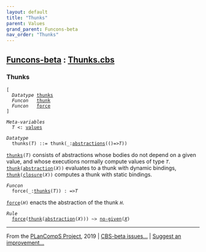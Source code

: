```yaml
---
layout: default
title: "Thunks"
parent: Values
grand_parent: Funcons-beta
nav_order: "Thunks"
---
```


[Funcons-beta] : [Thunks.cbs]
-----------------------------

### Thunks

<div class="highlighter-rouge"><pre class="highlight"><code>[
  <i class="keyword">Datatype</i> <span class="name"><a href="#Name_thunks">thunks</a></span>
  <i class="keyword">Funcon</i>   <span class="name"><a href="#Name_thunk">thunk</a></span>
  <i class="keyword">Funcon</i>   <span class="name"><a href="#Name_force">force</a></span>
]</code></pre></div>



<div class="highlighter-rouge"><pre class="highlight"><code><i class="keyword">Meta-variables</i>
  <span id="PartVariable_T"><i class="var">T</i></span> <: <span class="name"><a href="../../Value-Types/index.html#Name_values">values</a></span></code></pre></div>



<div class="highlighter-rouge"><pre class="highlight"><code><i class="keyword">Datatype</i>
  <span class="name"><span id="Name_thunks">thunks</span></span>(<span id="Variable40_T"><i class="var">T</i></span>) ::= <span id="Name_thunk">thunk</span>(_:<span class="name"><a href="../Generic/index.html#Name_abstractions">abstractions</a></span>(()=><span id="Variable62_T"><i class="var">T</i></span>))</code></pre></div>


  <code><span class="name"><a href="#Name_thunks">thunks</a></span>(<i class="var">T</i>)</code> consists of abstractions whose bodies do not depend on
  a given value, and whose executions normally compute values of type <code><i class="var">T</i></code>.
  <code><span class="name"><a href="#Name_thunk">thunk</a></span>(<span class="name"><a href="../Generic/index.html#Name_abstraction">abstraction</a></span>(<i class="var">X</i>))</code> evaluates to a thunk with dynamic bindings,
  <code><span class="name"><a href="#Name_thunk">thunk</a></span>(<span class="name"><a href="../Generic/index.html#Name_closure">closure</a></span>(<i class="var">X</i>))</code> computes a thunk with static bindings.



<div class="highlighter-rouge"><pre class="highlight"><code><i class="keyword">Funcon</i>
  <span class="name"><span id="Name_force">force</span></span>(_:<span class="name"><a href="#Name_thunks">thunks</a></span>(<span id="Variable187_T"><i class="var">T</i></span>)) : =><span id="Variable207_T"><i class="var">T</i></span></code></pre></div>

  <code><span class="name"><a href="#Name_force">force</a></span>(<i class="var">H</i>)</code> enacts the abstraction of the thunk <code><i class="var">H</i></code>.

<div class="highlighter-rouge"><pre class="highlight"><code><i class="keyword">Rule</i>
  <span class="name"><a href="#Name_force">force</a></span>(<span class="name"><a href="#Name_thunk">thunk</a></span>(<span class="name"><a href="../Generic/index.html#Name_abstraction">abstraction</a></span>(<span id="Variable257_X"><i class="var">X</i></span>))) ~> <span class="name"><a href="../../../Computations/Normal/Giving/index.html#Name_no-given">no-given</a></span>(<a href="#Variable257_X"><i class="var">X</i></a>)</code></pre></div>



____

From the [PLanCompS Project], 2019 | [CBS-beta issues...] | [Suggest an improvement...]

[Thunks.cbs]: Thunks.cbs 
  "CBS SOURCE FILE"
[Funcons-beta]: /CBS-beta/docs/Funcons-beta
 "FUNCONS-BETA"
[Unstable-Funcons-beta]: /CBS-beta/docs/Unstable-Funcons-beta
  "UNSTABLE-FUNCONS-BETA"
[Languages-beta]: /CBS-beta/docs/Languages-beta
  "LANGUAGES-BETA"
[Unstable-Languages-beta]: /CBS-beta/docs/Unstable-Languages-beta
  "UNSTABLE-LANGUAGES-BETA"
[CBS-beta]: /CBS-beta "CBS-BETA"
[PLanCompS Project]: http://plancomps.org
  "PROGRAMMING LANGUAGE COMPONENTS AND SPECIFICATIONS PROJECT HOME PAGE"
[CBS-beta issues...]: https://github.com/plancomps/plancomps.github.io/issues
  "CBS-BETA ISSUE REPORTS ON GITHUB"
[Suggest an improvement...]: mailto:plancomps@gmail.com?Subject=CBS-beta%20-%20comment&Body=Re%3A%20CBS-beta%20specification%20at%20Values/Abstraction/Thunks/Thunks.cbs%0A%0AComment/Query/Issue/Suggestion%3A%0A%0A%0ASignature%3A%0A 
  "GENERATE AN EMAIL TEMPLATE"
